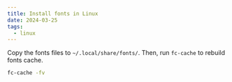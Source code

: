 ```yaml
---
title: Install fonts in Linux
date: 2024-03-25
tags:
  - linux
---
```


Copy the fonts files to `~/.local/share/fonts/`. Then, run `fc-cache` to rebuild fonts cache.

```sh
fc-cache -fv
```

